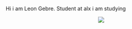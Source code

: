 Hi i am Leon Gebre. 
Student at alx
i am studying 
<p align=center>
  <a href="https://skillicons.dev">
    <img src="https://skillicons.dev/icons?i=javascript,bootstrap,django,docker,flask,c,mysql" />
  </a>
</p>

